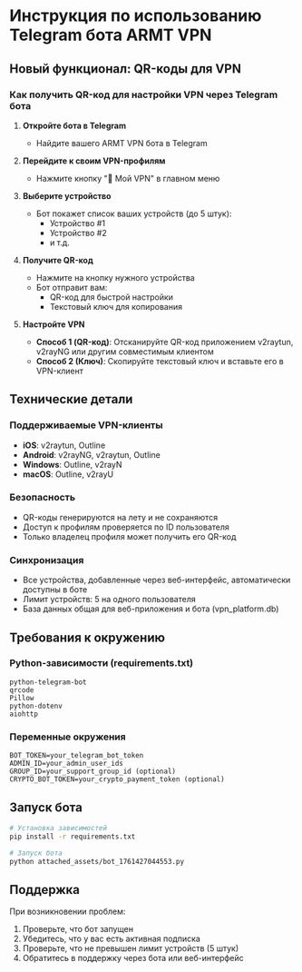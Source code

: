# Инструкция по использованию Telegram бота ARMT VPN

## Новый функционал: QR-коды для VPN

### Как получить QR-код для настройки VPN через Telegram бота

1. **Откройте бота в Telegram**
   - Найдите вашего ARMT VPN бота в Telegram

2. **Перейдите к своим VPN-профилям**
   - Нажмите кнопку "🔑 Мой VPN" в главном меню

3. **Выберите устройство**
   - Бот покажет список ваших устройств (до 5 штук):
     - Устройство #1
     - Устройство #2
     - и т.д.
   
4. **Получите QR-код**
   - Нажмите на кнопку нужного устройства
   - Бот отправит вам:
     - QR-код для быстрой настройки
     - Текстовый ключ для копирования

5. **Настройте VPN**
   - **Способ 1 (QR-код)**: Отсканируйте QR-код приложением v2raytun, v2rayNG или другим совместимым клиентом
   - **Способ 2 (Ключ)**: Скопируйте текстовый ключ и вставьте его в VPN-клиент

## Технические детали

### Поддерживаемые VPN-клиенты
- **iOS**: v2raytun, Outline
- **Android**: v2rayNG, v2raytun, Outline
- **Windows**: Outline, v2rayN
- **macOS**: Outline, v2rayU

### Безопасность
- QR-коды генерируются на лету и не сохраняются
- Доступ к профилям проверяется по ID пользователя
- Только владелец профиля может получить его QR-код

### Синхронизация
- Все устройства, добавленные через веб-интерфейс, автоматически доступны в боте
- Лимит устройств: 5 на одного пользователя
- База данных общая для веб-приложения и бота (vpn_platform.db)

## Требования к окружению

### Python-зависимости (requirements.txt)
```
python-telegram-bot
qrcode
Pillow
python-dotenv
aiohttp
```

### Переменные окружения
```
BOT_TOKEN=your_telegram_bot_token
ADMIN_ID=your_admin_user_ids
GROUP_ID=your_support_group_id (optional)
CRYPTO_BOT_TOKEN=your_crypto_payment_token (optional)
```

## Запуск бота

```bash
# Установка зависимостей
pip install -r requirements.txt

# Запуск бота
python attached_assets/bot_1761427044553.py
```

## Поддержка

При возникновении проблем:
1. Проверьте, что бот запущен
2. Убедитесь, что у вас есть активная подписка
3. Проверьте, что не превышен лимит устройств (5 штук)
4. Обратитесь в поддержку через бота или веб-интерфейс

